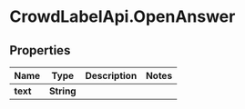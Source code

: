 # CrowdLabelApi.OpenAnswer

## Properties

Name | Type | Description | Notes
------------ | ------------- | ------------- | -------------
**text** | **String** |  | 


